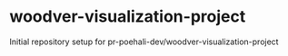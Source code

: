# woodver-visualization-project

Initial repository setup for pr-poehali-dev/woodver-visualization-project